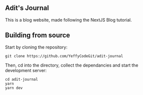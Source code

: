 ## Adit's Journal


This is a blog website, made following the NextJS Blog tutorial.

## Building from source

Start by cloning the repository:
```
git clone https://github.com/YeffyCodeGit/adit-journal
```

Then, cd into the directory, collect the dependancies and start the development server:
```
cd adit-journal
yarn 
yarn dev
```